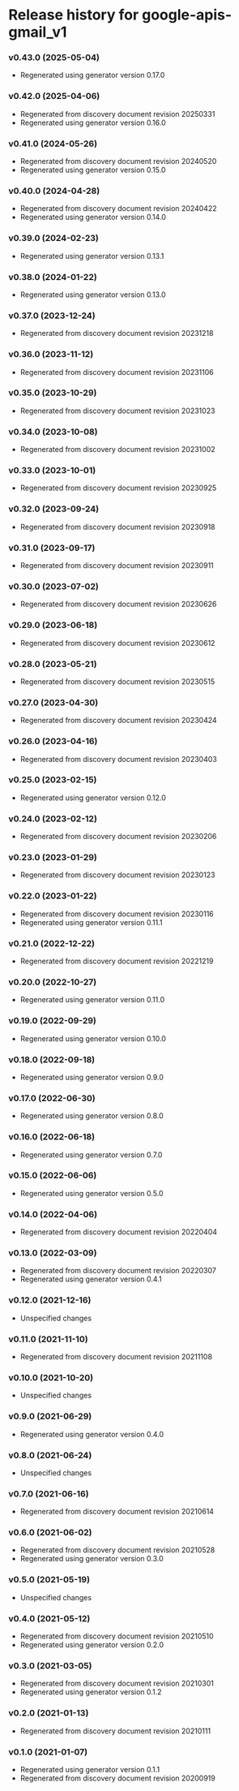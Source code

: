 # Release history for google-apis-gmail_v1

### v0.43.0 (2025-05-04)

* Regenerated using generator version 0.17.0

### v0.42.0 (2025-04-06)

* Regenerated from discovery document revision 20250331
* Regenerated using generator version 0.16.0

### v0.41.0 (2024-05-26)

* Regenerated from discovery document revision 20240520
* Regenerated using generator version 0.15.0

### v0.40.0 (2024-04-28)

* Regenerated from discovery document revision 20240422
* Regenerated using generator version 0.14.0

### v0.39.0 (2024-02-23)

* Regenerated using generator version 0.13.1

### v0.38.0 (2024-01-22)

* Regenerated using generator version 0.13.0

### v0.37.0 (2023-12-24)

* Regenerated from discovery document revision 20231218

### v0.36.0 (2023-11-12)

* Regenerated from discovery document revision 20231106

### v0.35.0 (2023-10-29)

* Regenerated from discovery document revision 20231023

### v0.34.0 (2023-10-08)

* Regenerated from discovery document revision 20231002

### v0.33.0 (2023-10-01)

* Regenerated from discovery document revision 20230925

### v0.32.0 (2023-09-24)

* Regenerated from discovery document revision 20230918

### v0.31.0 (2023-09-17)

* Regenerated from discovery document revision 20230911

### v0.30.0 (2023-07-02)

* Regenerated from discovery document revision 20230626

### v0.29.0 (2023-06-18)

* Regenerated from discovery document revision 20230612

### v0.28.0 (2023-05-21)

* Regenerated from discovery document revision 20230515

### v0.27.0 (2023-04-30)

* Regenerated from discovery document revision 20230424

### v0.26.0 (2023-04-16)

* Regenerated from discovery document revision 20230403

### v0.25.0 (2023-02-15)

* Regenerated using generator version 0.12.0

### v0.24.0 (2023-02-12)

* Regenerated from discovery document revision 20230206

### v0.23.0 (2023-01-29)

* Regenerated from discovery document revision 20230123

### v0.22.0 (2023-01-22)

* Regenerated from discovery document revision 20230116
* Regenerated using generator version 0.11.1

### v0.21.0 (2022-12-22)

* Regenerated from discovery document revision 20221219

### v0.20.0 (2022-10-27)

* Regenerated using generator version 0.11.0

### v0.19.0 (2022-09-29)

* Regenerated using generator version 0.10.0

### v0.18.0 (2022-09-18)

* Regenerated using generator version 0.9.0

### v0.17.0 (2022-06-30)

* Regenerated using generator version 0.8.0

### v0.16.0 (2022-06-18)

* Regenerated using generator version 0.7.0

### v0.15.0 (2022-06-06)

* Regenerated using generator version 0.5.0

### v0.14.0 (2022-04-06)

* Regenerated from discovery document revision 20220404

### v0.13.0 (2022-03-09)

* Regenerated from discovery document revision 20220307
* Regenerated using generator version 0.4.1

### v0.12.0 (2021-12-16)

* Unspecified changes

### v0.11.0 (2021-11-10)

* Regenerated from discovery document revision 20211108

### v0.10.0 (2021-10-20)

* Unspecified changes

### v0.9.0 (2021-06-29)

* Regenerated using generator version 0.4.0

### v0.8.0 (2021-06-24)

* Unspecified changes

### v0.7.0 (2021-06-16)

* Regenerated from discovery document revision 20210614

### v0.6.0 (2021-06-02)

* Regenerated from discovery document revision 20210528
* Regenerated using generator version 0.3.0

### v0.5.0 (2021-05-19)

* Unspecified changes

### v0.4.0 (2021-05-12)

* Regenerated from discovery document revision 20210510
* Regenerated using generator version 0.2.0

### v0.3.0 (2021-03-05)

* Regenerated from discovery document revision 20210301
* Regenerated using generator version 0.1.2

### v0.2.0 (2021-01-13)

* Regenerated from discovery document revision 20210111

### v0.1.0 (2021-01-07)

* Regenerated using generator version 0.1.1
* Regenerated from discovery document revision 20200919

